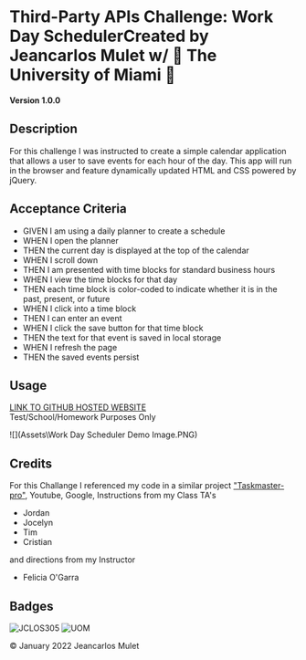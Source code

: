 # Third-Party APIs Challenge: Work Day SchedulerCreated by Jeancarlos Mulet w/  🙌 The University of Miami 🙌

**Version 1.0.0** 

## Description 
For this challenge I was instructed to create a simple calendar application that allows a user to save events for each hour of the day. This app will run in the browser and feature dynamically updated HTML and CSS powered by jQuery.


## Acceptance Criteria


- GIVEN I am using a daily planner to create a schedule
- WHEN I open the planner
- THEN the current day is displayed at the top of the calendar
- WHEN I scroll down
- THEN I am presented with time blocks for standard business hours
- WHEN I view the time blocks for that day
- THEN each time block is color-coded to indicate whether it is in the past, present, or future
- WHEN I click into a time block
- THEN I can enter an event
- WHEN I click the save button for that time block
- THEN the text for that event is saved in local storage
- WHEN I refresh the page
- THEN the saved events persist 








## Usage 
 [LINK TO GITHUB HOSTED WEBSITE](https://jclos305.github.io/Work-Day-Scheduler/) <br/> 
Test/School/Homework Purposes Only

![](Assets\Work Day Scheduler Demo Image.PNG)



## Credits

For this Challange I referenced my code in a similar project ["Taskmaster-pro"](https://github.com/JCLOS305/taskmaster-pro), Youtube, Google, 
Instructions from my Class TA's
- Jordan 
- Jocelyn
- Tim
- Cristian

and directions from my Instructor 
- Felicia O'Garra


## Badges
![JCLOS305](https://img.shields.io/badge/Orchestrated%20by-JCLOS305-blue)
![UOM](https://img.shields.io/badge/University%20of-Miami-orange)


© January 2022  Jeancarlos Mulet

